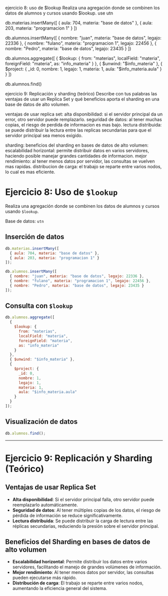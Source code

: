 ejercicio 8: uso de $lookup Realiza una agregación donde se combinen los datos de alumnos y cursos usando $lookup.
use utn

db.materias.insertMany([
  {
    aula: 704,
    materia: "base de datos"
  },
  {
    aula: 203,
    materia: "programacion 1"
  }
])

db.alumnos.insertMany([
  {
    nombre: "juan",
    materia: "base de datos",
    legajo: 22336
  },
  {
    nombre: "fulano",
    materia: "programacion 1",
    legajo: 22456
  },
  {
    nombre: "Pedro",
    materia: "base de datos",
    legajo: 23435
  }
])

db.alumnos.aggregate([
  {
    $lookup: {
      from: "materias",
      localField: "materia",
      foreignField: "materia",
      as: "info_materia"
    }
  },
  {
    $unwind: "$info_materia"
  },
  {
    $project: {
      _id: 0,
      nombre: 1,
      legajo: 1,
      materia: 1,
      aula: "$info_materia.aula"
    }
  }
])


db.alumnos.find()


ejercicio 9: Replicación y sharding (teórico) Describe con tus palabras las ventajas de usar un Replica Set y qué beneficios aporta el sharding en una base de datos de alto volumen.

ventajas de usar replica set:
alta disponibilidad: si el servidor principal da un error, otro servidor puede remplazarlo.
seguridad de datos: al tener muchas copias, el riesgo de perdida de informacion es mas bajo.
lectura distribuida: se puede distribuir la lectura entre las replicas secundarias para que el servidor principal sea menos exigido.

sharding:
beneficios del sharding en bases de datos de alto volumen:
escalabilidad horizontal: permite distribuir datos en varios servidores, haciendo posible manejar grandes cantidades de informacion.
mejor rendimiento: al tener menos datos por servidor, las consultas se vuelven mas rapidas.
distribucion de carga: el trabajo se reparte entre varios nodos, lo cual es mas eficiente.







# Ejercicio 8: Uso de `$lookup`

Realiza una agregación donde se combinen los datos de alumnos y cursos usando `$lookup`.

Base de datos: `utn`

## Inserción de datos

```js
db.materias.insertMany([
  { aula: 704, materia: "base de datos" },
  { aula: 203, materia: "programacion 1" }
]);

db.alumnos.insertMany([
  { nombre: "juan", materia: "base de datos", legajo: 22336 },
  { nombre: "fulano", materia: "programacion 1", legajo: 22456 },
  { nombre: "Pedro", materia: "base de datos", legajo: 23435 }
]);
```

## Consulta con `$lookup`

```js
db.alumnos.aggregate([
  {
    $lookup: {
      from: "materias",
      localField: "materia",
      foreignField: "materia",
      as: "info_materia"
    }
  },
  { $unwind: "$info_materia" },
  {
    $project: {
      _id: 0,
      nombre: 1,
      legajo: 1,
      materia: 1,
      aula: "$info_materia.aula"
    }
  }
]);
```

## Visualización de datos

```js
db.alumnos.find();
```

---

# Ejercicio 9: Replicación y Sharding (Teórico)

## Ventajas de usar **Replica Set**

- **Alta disponibilidad**: Si el servidor principal falla, otro servidor puede reemplazarlo automáticamente.
- **Seguridad de datos**: Al tener múltiples copias de los datos, el riesgo de pérdida de información se reduce significativamente.
- **Lectura distribuida**: Se puede distribuir la carga de lectura entre las réplicas secundarias, reduciendo la presión sobre el servidor principal.

## Beneficios del **Sharding** en bases de datos de alto volumen

- **Escalabilidad horizontal**: Permite distribuir los datos entre varios servidores, facilitando el manejo de grandes volúmenes de información.
- **Mejor rendimiento**: Al tener menos datos por servidor, las consultas pueden ejecutarse más rápido.
- **Distribución de carga**: El trabajo se reparte entre varios nodos, aumentando la eficiencia general del sistema.
